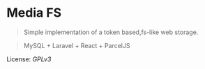 # Media FS
> Simple implementation of a token based,fs-like web storage.

> MySQL + Laravel + React + ParcelJS

License: _GPLv3_